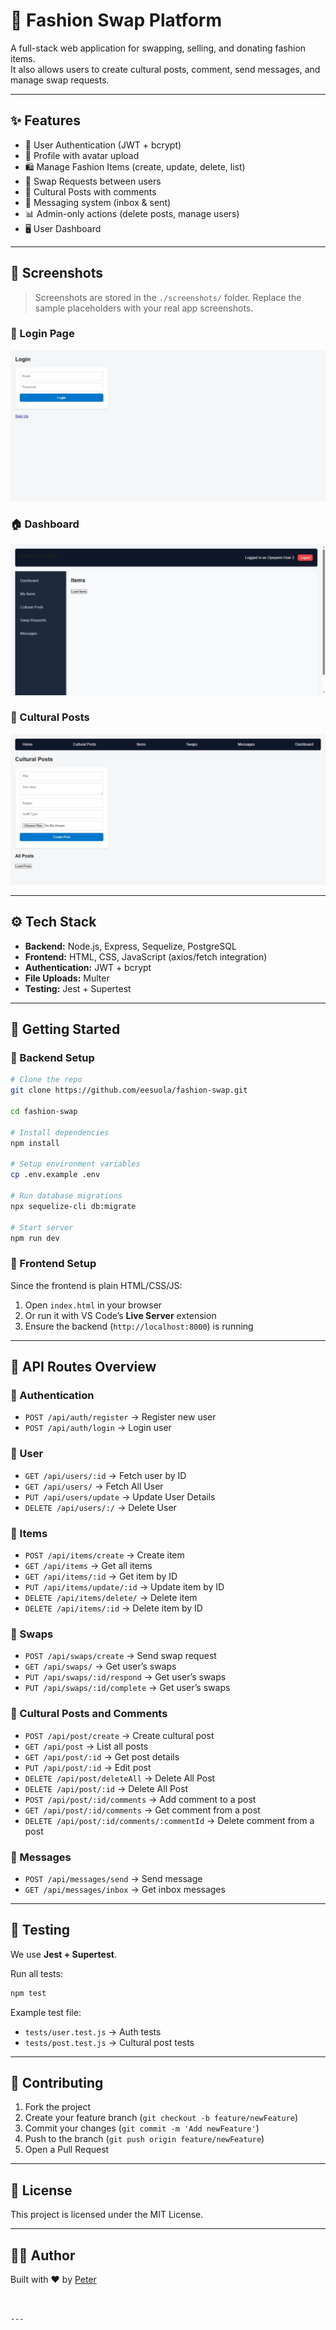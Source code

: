 
# 👗 Fashion Swap Platform

A full-stack web application for swapping, selling, and donating fashion items.  
It also allows users to create cultural posts, comment, send messages, and manage swap requests.

---

## ✨ Features
- 🔐 User Authentication (JWT + bcrypt)
- 👤 Profile with avatar upload
- 🛍️ Manage Fashion Items (create, update, delete, list)
- 🔄 Swap Requests between users
- 📝 Cultural Posts with comments
- 💬 Messaging system (inbox & sent)
- 📊 Admin-only actions (delete posts, manage users)
- 🖥️ User Dashboard

---

## 📸 Screenshots

> Screenshots are stored in the `./screenshots/` folder. Replace the sample placeholders with your real app screenshots.

### 🔑 Login Page
![Login Screenshot](./screenshots/login.png)

### 🏠 Dashboard
![Dashboard Screenshot](./screenshots/dashboard.png)

### 👗 Cultural Posts
![Cultural Post Screenshot](./screenshots/posts.png)

---

## ⚙️ Tech Stack
- **Backend:** Node.js, Express, Sequelize, PostgreSQL  
- **Frontend:** HTML, CSS, JavaScript (axios/fetch integration)  
- **Authentication:** JWT + bcrypt  
- **File Uploads:** Multer  
- **Testing:** Jest + Supertest  

---

## 🚀 Getting Started

### 🔹 Backend Setup
```bash
# Clone the repo
git clone https://github.com/eesuola/fashion-swap.git

cd fashion-swap

# Install dependencies
npm install

# Setup environment variables
cp .env.example .env

# Run database migrations
npx sequelize-cli db:migrate

# Start server
npm run dev
````

### 🔹 Frontend Setup

Since the frontend is plain HTML/CSS/JS:

1. Open `index.html` in your browser
2. Or run it with VS Code’s **Live Server** extension
3. Ensure the backend (`http://localhost:8000`) is running

---

## 📡 API Routes Overview

### 🔑 Authentication

* `POST /api/auth/register` → Register new user
* `POST /api/auth/login` → Login user

### 🔑 User

* `GET /api/users/:id` → Fetch user by ID
* `GET /api/users/` → Fetch All User
* `PUT /api/users/update` → Update User Details
* `DELETE /api/users/:/` → Delete User

### 👗 Items

* `POST /api/items/create` → Create item
* `GET /api/items` → Get all items
* `GET /api/items/:id` → Get item by ID
* `PUT /api/items/update/:id` → Update item by ID
* `DELETE /api/items/delete/` → Delete item
* `DELETE /api/items/:id` → Delete item by ID

### 🔄 Swaps

* `POST /api/swaps/create` → Send swap request
* `GET /api/swaps/` → Get user’s swaps
* `PUT /api/swaps/:id/respond` → Get user’s swaps
* `PUT /api/swaps/:id/complete` → Get user’s swaps

### 📝 Cultural Posts and Comments

* `POST /api/post/create` → Create cultural post
* `GET /api/post` → List all posts
* `GET /api/post/:id` → Get post details
* `PUT /api/post/:id` → Edit post
* `DELETE /api/post/deleteAll` → Delete All Post
* `DELETE /api/post/:id` → Delete All Post
* `POST /api/post/:id/comments` → Add comment to a post
* `GET /api/post/:id/comments` → Get comment from a post
* `DELETE /api/post/:id/comments/:commentId` → Delete comment from a post

### 💬 Messages

* `POST /api/messages/send` → Send message
* `GET /api/messages/inbox` → Get inbox messages

---

## 🧪 Testing

We use **Jest + Supertest**.

Run all tests:

```bash
npm test
```

Example test file:

* `tests/user.test.js` → Auth tests
* `tests/post.test.js` → Cultural post tests

---

## 🤝 Contributing

1. Fork the project
2. Create your feature branch (`git checkout -b feature/newFeature`)
3. Commit your changes (`git commit -m 'Add newFeature'`)
4. Push to the branch (`git push origin feature/newFeature`)
5. Open a Pull Request

---

## 📜 License

This project is licensed under the MIT License.

---

## 👨‍💻 Author

Built with ❤️ by [Peter](https://github.com/eesuola)

```


---
